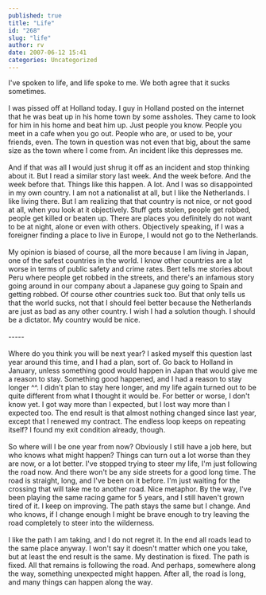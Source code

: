 ```yaml
---
published: true
title: "Life"
id: "268"
slug: "life"
author: rv
date: 2007-06-12 15:41
categories: Uncategorized
---
```

I've spoken to life, and life spoke to me. We both agree that it sucks sometimes.<br /><br />I was pissed off at Holland today. I guy in Holland posted on the internet that he was beat up in his home town by some assholes. They came to look for him in his home and beat him up. Just people you know. People you meet in a cafe when you go out. People who are, or used to be, your friends, even. The town in question was not even that big, about the same size as the town where I come from. An incident like this depresses me.<br /><br />And if that was all I would just shrug it off as an incident and stop thinking about it. But I read a similar story last week. And the week before. And the week before that. Things like this happen. A lot. And I was so disappointed in my own country. I am not a nationalist at all, but I like the Netherlands. I like living there. But I am realizing that that country is not nice, or not good at all, when you look at it objectively. Stuff gets stolen, people get robbed, people get killed or beaten up. There are places you definitely do not want to be at night, alone or even with others. Objectively speaking, if I was a foreigner finding a place to live in Europe, I would not go to the Netherlands.<br /><br />My opinion is biased of course, all the more because I am living in Japan, one of the safest countries in the world. I know other countries are a lot worse in terms of public safety and crime rates. Bert tells me stories about Peru where people get robbed in the streets, and there's an infamous story going around in our company about a Japanese guy going to Spain and getting robbed. Of course other countries suck too. But that only tells us that the world sucks, not that I should feel better because the Netherlands are just as bad as any other country. I wish I had a solution though. I should be a dictator. My country would be nice.<br /><br />-----<br /><br />Where do you think you will be next year? I asked myself this question last year around this time, and I had a plan, sort of. Go back to Holland in January, unless something good would happen in Japan that would give me a reason to stay. Something good happened, and I had a reason to stay longer ^^. I didn't plan to stay here longer, and my life again turned out to be quite different from what I thought it would be. For better or worse, I don't know yet. I got way more than I expected, but I lost way more than I expected too. The end result is that almost nothing changed since last year, except that I renewed my contract. The endless loop keeps on repeating itself? I found my exit condition already, though.<br /><br />So where will I be one year from now? Obviously I still have a job here, but who knows what might happen? Things can turn out a lot worse than they are now, or a lot better. I've stopped trying to steer my life, I'm just following the road now. And there won't be any side streets for a good long time. The road is straight, long, and I've been on it before. I'm just waiting for the crossing that will take me to another road. Nice metaphor. By the way, I've been playing the same racing game for 5 years, and I still haven't grown tired of it. I keep on improving. The path stays the same but I change. And who knows, if I change enough I might be brave enough to try leaving the road completely to steer into the wilderness.<br /><br />I like the path I am taking, and I do not regret it. In the end all roads lead to the same place anyway. I won't say it doesn't matter which one you take, but at least the end result is the same. My destination is fixed. The path is fixed. All that remains is following the road. And perhaps, somewhere along the way, something unexpected might happen. After all, the road is long, and many things can happen along the way.